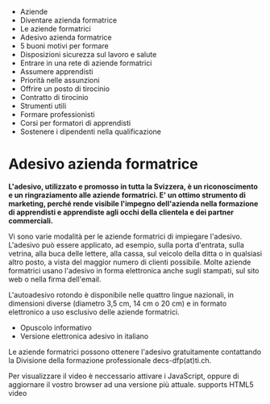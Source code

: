   * Aziende
  * Diventare azienda formatrice
  * Le aziende formatrici
  * Adesivo azienda formatrice
  * 5 buoni motivi per formare
  * Disposizioni sicurezza sul lavoro e salute
  * Entrare in una rete di aziende formatrici
  * Assumere apprendisti
  * Priorità nelle assunzioni
  * Offrire un posto di tirocinio
  * Contratto di tirocinio
  * Strumenti utili
  * Formare professionisti
  * Corsi per formatori di apprendisti
  * Sostenere i dipendenti nella qualificazione

#  Adesivo azienda formatrice

**L'adesivo, utilizzato e promosso in tutta la Svizzera, è un riconoscimento e
un ringraziamento alle aziende formatrici. E' un ottimo strumento di
marketing, perché rende visibile l'impegno dell'azienda nella formazione di
apprendisti e apprendiste agli occhi della clientela e dei partner
commerciali.**

Vi sono varie modalità per le aziende formatrici di impiegare l'adesivo.
L'adesivo può essere applicato, ad esempio, sulla porta d'entrata, sulla
vetrina, alla buca delle lettere, alla cassa, sul veicolo della ditta o in
qualsiasi altro posto, a vista del maggior numero di clienti possibile. Molte
aziende formatrici usano l'adesivo in forma elettronica anche sugli stampati,
sul sito web o nella firma dell'email.

L'autoadesivo rotondo è disponibile nelle quattro lingue nazionali, in
dimensioni diverse (diametro 3,5 cm, 14 cm o 20 cm) e in formato elettronico a
uso esclusivo delle aziende formatrici.  
  

  * Opuscolo informativo
  * Versione elettronica adesivo in italiano

  
Le aziende formatrici possono ottenere l'adesivo gratuitamente contattando la
Divisione della formazione professionale decs-dfp(at)ti.ch.

Per visualizzare il video è neccessario attivare i JavaScript, oppure di
aggiornare il vostro browser ad una versione più attuale.  supports HTML5
video

